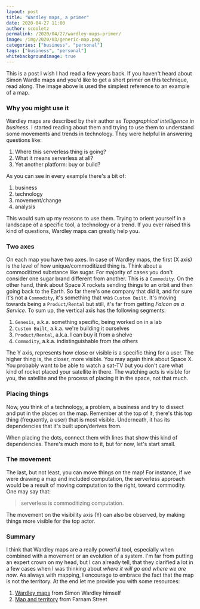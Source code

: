 ```yaml
---
layout: post
title: "Wardley maps, a primer"
date: 2020-04-27 11:00
author: scooletz
permalink: /2020/04/27/wardley-maps-primer/
image: /img/2020/03/generic-map.png
categories: ["business", "personal"]
tags: ["business", "personal"]
whitebackgroundimage: true
---
```


This is a post I wish I had read a few years back. If you haven't heard about Simon Wardle maps and you'd like to get a short primer on this technique, read along. The image above is used the simplest reference to an example of a map.

### Why you might use it

Wardley maps are described by their author as _Topographical intelligence in business_. I started reading about them and trying to use them to understand some movements and trends in technology. They were helpful in answering questions like:

1. Where this serverless thing is going?
1. What it means serverless at all?
1. Yet another platform: buy or build?

As you can see in every example there's a bit of:

1. business
1. technology
1. movement/change
1. analysis

This would sum up my reasons to use them. Trying to orient yourself in a landscape of a specific tool, a technology or a trend. If you ever raised this kind of questions, Wardley maps can greatly help you.

### Two axes

On each map you have two axes. In case of Wardley maps, the first (X axis) is the level of how unique/commoditized thing is. Think about a commoditized substance like sugar. For majority of cases you don't consider one sugar brand different from another. This is a `Commodity`. On the other hand, think about Space X rockets sending things to an orbit and then going back to the Earth. So far there's one company that did it, and for sure it's not a `Commodity`, it's something that was `Custom Built`. It's moving towards being a `Product/Rental` but still, it's far from getting _Falcon as a Service_. To sum up, the vertical axis has the following segments:

1. `Genesis`, a.k.a. something specific, being worked on in a lab
1. `Custom Built`, a.k.a. we're building it ourselves
1. `Product/Rental`, a.k.a. I can buy it from a shelve
1. `Commodity`, a.k.a. indistinguishable from the others

The Y axis, represents how close or visible is a specific thing for a user. The higher thing is, the closer, more visible. You may again think about Space X. You probably want to be able to watch a sat-TV but you don't care what kind of rocket placed your satellite in there. The watching acts is visible for you, the satellite and the process of placing it in the space, not that much.

### Placing things

Now, you think of a technology, a problem, a business and try to dissect and put in the places on the map. Remember at the top of it, there's this top thing (frequently, a user) that is most visible. Underneath, it has its dependencies that it's built upon/derives from.

When placing the dots, connect them with lines that show this kind of dependencies. There's much more to it, but for now, let's start small.

### The movement

The last, but not least, you can move things on the map! For instance, if we were drawing a map and included computation, the serverless approach would be a result of moving computation to the right, toward commodity. One may say that:

> serverless is commoditizing computation.

The movement on the visibility axis (Y) can also be observed, by making things more visible for the top actor.

### Summary

I think that Wardley maps are a really powerful tool, especially when combined with a movement or an evolution of a system. I'm far from putting an expert crown on my head, but I can already tell, that they clarified a lot in a few cases when I was thinking about _where it will go and where we are now_. As always with mapping, I encourage to embrace the fact that the map is not the territory. At the end let me provide you with some resources:

1. [Wardley maps](https://medium.com/wardleymaps) from Simon Wardley himself
1. [Map and territory](https://fs.blog/2015/11/map-and-territory) from Farnam Street

